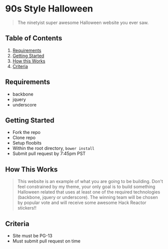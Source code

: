 # 90s Style Halloween 

> The ninetyist super awesome Halloween website you ever saw.


## Table of Contents

1. [Requirements](#requirements)
1. [Getting Started](#getting-started)
1. [How this Works](#how-this-works)
1. [Criteria](#criteria)


## Requirements
- backbone
- jquery
- underscore


## Getting Started
 - Fork the repo
 - Clone repo
 - Setup floobits
 - Within the root directory, `bower install`
 - Submit pull request by 7:45pm PST

## How This Works
> This website is an example of what you are going to be building.  Don't feel constrained by my theme, your only goal is to build something Halloween related that uses at least one of the required technologies (backbone, jquery or underscore).  The winning team will be chosen by popular vote and will receive some awesome Hack Reactor stickers!!

## Criteria
 - Site must be PG-13
 - Must submit pull request on time
